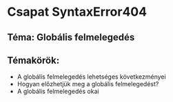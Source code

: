 # Csapat SyntaxError404
## Téma: Globális felmelegedés
## Témakörök:
- A globális felmelegedés lehetséges következményei
- Hogyan előzhetjük meg a globális felmelegedést?
- A globális felmelegedés okai
